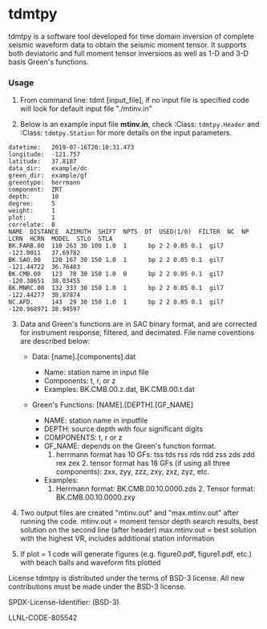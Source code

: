 # tdmtpy
tdmtpy is a software tool developed for time domain inversion of complete seismic waveform data to obtain the seismic moment tensor. It supports both deviatoric and full moment tensor inversions as well as 1-D and 3-D basis Green's functions.

### Usage
1. From command line: tdmt [input_file], if no input file is specified code will look for default input file "./mtinv.in"

2. Below is an example input file **mtinv.in**, check :Class: `tdmtpy.Header` and :Class: `tdmtpy.Station` for more details on the input parameters.
```
datetime:   2019-07-16T20:10:31.473
longitude:  -121.757
latitude:   37.8187
data_dir:   example/dc
green_dir:  example/gf
greentype:  herrmann
component:  ZRT
depth:      10
degree:     5
weight:     1
plot:       1
correlate:  0
NAME  DISTANCE  AZIMUTH  SHIFT  NPTS  DT  USED(1/0)  FILTER  NC  NP  LCRN  HCRN  MODEL  STLO  STLA
BK.FARB.00  110 263 30 100 1.0  1      bp 2 2 0.05 0.1  gil7  -123.0011   37.69782
BK.SAO.00   120 167 30 150 1.0  1      bp 2 2 0.05 0.1  gil7  -121.44722  36.76403
BK.CMB.00   123  78 30 150 1.0  0      bp 2 2 0.05 0.1  gil7  -120.38651  38.03455
BK.MNRC.00  132 333 30 150 1.0  1      bp 2 2 0.05 0.1  gil7  -122.44277  38.87874
NC.AFD.     143  29 30 150 1.0  1      bp 2 2 0.05 0.1  gil7  -120.968971 38.94597
```

3. Data and Green's functions are in SAC binary format, and are corrected for instrument response, filtered, and decimated. File name coventions are described below:
   - Data: [name].[components].dat
	   - Name: station name in input file
	   - Components: t, r, or z
		- Examples: BK.CMB.00.z.dat, BK.CMB.00.t.dat
    
   - Green's Functions: [NAME].[DEPTH].[GF_NAME]
     - NAME: station name in inputfile
	  - DEPTH: source depth with four significant digits
	  - COMPONENTS: t, r or z
     - GF_NAME: depends on the Green's function format.
       1. herrmann format has 10 GFs: tss tds rss rds rdd zss zds zdd rex zex
			 2. tensor format has 18 GFs (if using all three components): zxx, zyy, zzz, zxy, zxz, zyz, etc.
     - Examples:
       1. Herrmann format: BK.CMB.00.10.0000.zds
			 2. Tensor format: BK.CMB.00.10.0000.zxy

4. Two output files are created "mtinv.out" and "max.mtinv.out" after running the code.
	mtinv.out = moment tensor depth search results, best solution on the second line (after header)
	max.mtinv.out = best solution with the highest VR, includes additional station information

5. If plot = 1 code will generate figures (e.g. figure0.pdf, figure1.pdf, etc.) with beach balls and waveform fits plotted

License
tdmtpy is distributed under the terms of BSD-3 license.
All new contributions must be made under the BSD-3 license.

SPDX-License-Identifier: (BSD-3)

LLNL-CODE-805542
